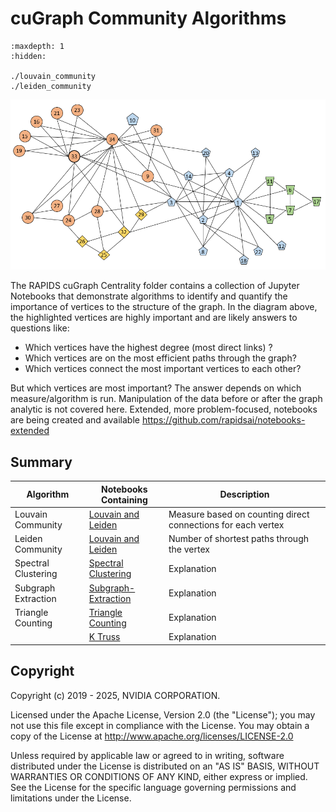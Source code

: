 
# cuGraph Community Algorithms

```{toctree}
:maxdepth: 1
:hidden:

./louvain_community
./leiden_community
```

![Zachary Karate Centrality Graph](../../_static/zachary_graph_clusters.png)

The RAPIDS cuGraph Centrality folder contains a collection of Jupyter Notebooks that demonstrate algorithms to identify and quantify the importance of vertices to the structure of the graph.  In the diagram above, the highlighted vertices are highly important and are likely answers to questions like:

* Which vertices have the highest degree (most direct links) ?
* Which vertices are on the most efficient paths through the graph?
* Which vertices connect the most important vertices to each other?

But which vertices are most important? The answer depends on which measure/algorithm is run.  Manipulation of the data before or after the graph analytic is not covered here. Extended, more problem-focused, notebooks are being created and available https://github.com/rapidsai/notebooks-extended

## Summary

|Algorithm          |Notebooks Containing                                                     |Description                                                  |
| --------------- | ------------------------------------------------------------ | ------------------------------------------------------------ |
|Louvain Community| [Louvain and Leiden](https://github.com/rapidsai/cugraph/blob/main/notebooks/algorithms/community/Louvain.ipynb)                  |Measure based on counting direct connections for each vertex|
|Leiden Community|[Louvain and Leiden](https://github.com/rapidsai/cugraph/blob/main/notebooks/algorithms/community/Louvain.ipynb)                    |Number of shortest paths through the vertex|
|Spectral Clustering|[Spectral Clustering](https://github.com/rapidsai/cugraph/blob/main/notebooks/algorithms/community/Spectral-Clustering.ipynb)|Explanation|
|Subgraph Extraction|[Subgraph-Extraction](https://github.com/rapidsai/cugraph/blob/main/notebooks/algorithms/community/Subgraph-Extraction.ipynb)|Explanation|
|Triangle Counting|[Triangle Counting](https://github.com/rapidsai/cugraph/blob/main/notebooks/algorithms/community/Triangle-Counting.ipynb)|Explanation|
||[K Truss](https://github.com/rapidsai/cugraph/blob/main/notebooks/algorithms/community/ktruss.ipynb)|Explanation|



## Copyright

Copyright (c) 2019 - 2025, NVIDIA CORPORATION.

Licensed under the Apache License, Version 2.0 (the "License");  you may not use this file except in compliance with the License. You may obtain a copy of the License at http://www.apache.org/licenses/LICENSE-2.0

Unless required by applicable law or agreed to in writing, software distributed under the License is distributed on an "AS IS" BASIS, WITHOUT WARRANTIES OR CONDITIONS OF ANY KIND, either express or implied. See the License for the specific language governing permissions and limitations under the License.